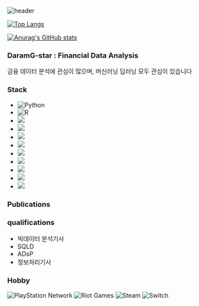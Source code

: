 ![header](https://capsule-render.vercel.app/api?type=rounded&color=gradient&height=360&text=DaramG-star&fontSize=70&fontAlign=50&fontAlignY=50&desc=&descSize=20&descAlign=50&descAlignY=60)

[![Top Langs](https://github-readme-stats.vercel.app/api/top-langs/?username=DaramG-star)](https://github.com/anuraghazra/github-readme-stats)

[![Anurag's GitHub stats](https://github-readme-stats.vercel.app/api?username=DaramG-star)](https://github.com/DaramG-star/github-readme-stats)




### DaramG-star : Financial Data Analysis

금융 데이터 분석에 관심이 많으며, 머신러닝 딥러닝 모두 관심이 있습니다

### Stack

- ![Python](https://img.shields.io/badge/python-3670A0?style=for-the-badge&logo=python&logoColor=ffdd54)
- ![R](https://img.shields.io/badge/r-%23276DC3.svg?style=for-the-badge&logo=r&logoColor=white)
- <img src="https://img.shields.io/badge/django-092E20?style=flat-square&logo=django&logoColor=white"/>
- <img src="https://img.shields.io/badge/Bootstrapap-7952B3?style=flat-square&logo=bootstrap&logoColor=white"/>
- <img src="https://img.shields.io/badge/CSS3-1572B6?style=flat-square&logo=css3&logoColor=white"/>
- <img src="https://img.shields.io/badge/JavaScript-F7DF1E?style=flat-square&logo=javascript&logoColor=black"/>
- <img src="https://img.shields.io/badge/HTML5-E34F26?style=flat-square&logo=html5&logoColor=white"/>
- <img src="https://img.shields.io/badge/MySQL-4479A1?style=flat-square&logo=MySQL&logoColor=white"/>
- <img src="https://img.shields.io/badge/MongoDB-47A248?style=flat-square&logo=MongoDB&logoColor=white"/>
- <img src="https://img.shields.io/badge/Node.js-339933?style=flat-square&logo=Node.js&logoColor=white"/>
- <img src="https://img.shields.io/badge/React-61DAFB?style=flat-square&logo=React&logoColor=black"/>



### Publications

### qualifications
- 빅데이터 분석기사
- SQLD
- ADsP
- 정보처리기사

### Hobby
![PlayStation Network](https://img.shields.io/badge/PSN-%230070D1.svg?style=for-the-badge&logo=Playstation&logoColor=white)
![Riot Games](https://img.shields.io/badge/riotgames-D32936.svg?style=for-the-badge&logo=riotgames&logoColor=white)
![Steam](https://img.shields.io/badge/steam-%23000000.svg?style=for-the-badge&logo=steam&logoColor=white)
![Switch](https://img.shields.io/badge/Switch-E60012?style=for-the-badge&logo=nintendo-switch&logoColor=white)
